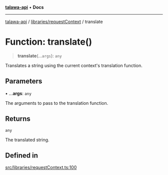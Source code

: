 [**talawa-api**](../../../README.md) • **Docs**

***

[talawa-api](../../../modules.md) / [libraries/requestContext](../README.md) / translate

# Function: translate()

> **translate**(...`args`): `any`

Translates a string using the current context's translation function.

## Parameters

• ...**args**: `any`

The arguments to pass to the translation function.

## Returns

`any`

The translated string.

## Defined in

[src/libraries/requestContext.ts:100](https://github.com/PalisadoesFoundation/talawa-api/blob/6712e9940a5702665afc506fa9f6e9d7e1dc7991/src/libraries/requestContext.ts#L100)
